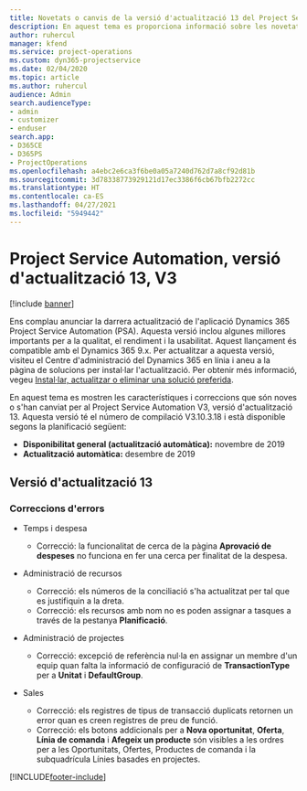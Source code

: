 ```yaml
---
title: Novetats o canvis de la versió d'actualització 13 del Project Service Automation, V3
description: En aquest tema es proporciona informació sobre les novetats a la versió d'actualització 13 del Project Service Automation, V3.
author: ruhercul
manager: kfend
ms.service: project-operations
ms.custom: dyn365-projectservice
ms.date: 02/04/2020
ms.topic: article
ms.author: ruhercul
audience: Admin
search.audienceType:
- admin
- customizer
- enduser
search.app:
- D365CE
- D365PS
- ProjectOperations
ms.openlocfilehash: a4ebc2e6ca3f6be0a05a7240d762d7a8cf92d81b
ms.sourcegitcommit: 3d78338773929121d17ec3386f6cb67bfb2272cc
ms.translationtype: HT
ms.contentlocale: ca-ES
ms.lasthandoff: 04/27/2021
ms.locfileid: "5949442"
---
```

# <a name="project-service-automation-update-release-13-v3"></a>Project Service Automation, versió d'actualització 13, V3

[!include [banner](../includes/psa-now-project-operations.md)]

Ens complau anunciar la darrera actualització de l'aplicació Dynamics 365 Project Service Automation (PSA). Aquesta versió inclou algunes millores importants per a la qualitat, el rendiment i la usabilitat. Aquest llançament és compatible amb el Dynamics 365 9.x. Per actualitzar a aquesta versió, visiteu el Centre d'administració del Dynamics 365 en línia i aneu a la pàgina de solucions per instal·lar l'actualització. Per obtenir més informació, vegeu [Instal·lar, actualitzar o eliminar una solució preferida](/power-platform/admin/install-remove-preferred-solution).

En aquest tema es mostren les característiques i correccions que són noves o s'han canviat per al Project Service Automation V3, versió d'actualització 13. Aquesta versió té el número de compilació V3.10.3.18 i està disponible segons la planificació següent:

- **Disponibilitat general (actualització automàtica):** novembre de 2019
- **Actualització automàtica:** desembre de 2019


## <a name="update-release-13"></a>Versió d'actualització 13 

### <a name="bug-fixes"></a>Correccions d'errors

- Temps i despesa

     - Correcció: la funcionalitat de cerca de la pàgina **Aprovació de despeses** no funciona en fer una cerca per finalitat de la despesa.

- Administració de recursos

     - Correcció: els números de la conciliació s'ha actualitzat per tal que es justifiquin a la dreta.
     - Correcció: els recursos amb nom no es poden assignar a tasques a través de la pestanya **Planificació**.

- Administració de projectes

     - Correcció: excepció de referència nul·la en assignar un membre d'un equip quan falta la informació de configuració de **TransactionType** per a **Unitat** i **DefaultGroup**.

- Sales

     - Correcció: els registres de tipus de transacció duplicats retornen un error quan es creen registres de preu de funció.
     - Correcció: els botons addicionals per a **Nova oportunitat**, **Oferta**, **Línia de comanda** i **Afegeix un producte** són visibles a les ordres per a les Oportunitats, Ofertes, Productes de comanda i la subquadrícula Línies basades en projectes.




[!INCLUDE[footer-include](../includes/footer-banner.md)]